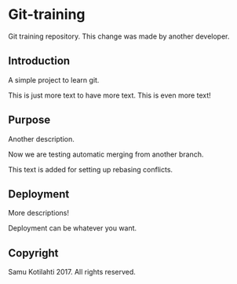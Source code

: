# Git-training
Git training repository. This change was made by another developer.

## Introduction

A simple project to learn git.

This is just more text to have more text. This is even more text!

## Purpose
Another description.

Now we are testing automatic merging from another branch.

This text is added for setting up rebasing conflicts.

## Deployment
More descriptions!

Deployment can be whatever you want.

## Copyright
Samu Kotilahti 2017. All rights reserved.
